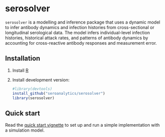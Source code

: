 # serosolver

`serosolver` is a modelling and inference package that uses a dynamic model to infer antibody dynamics and infection histories from cross-sectional or longitudinal serological data. The model infers individual-level infection histories, historical attack rates, and patterns of antibody dynamics by accounting for cross-reactive antibody responses and measurement error.

## Installation

1. Install [R][r-project]

1. Install development version:

    ```r
	#library(devtools)
	install_github("seroanalytics/serosolver")
	library(serosolver)
    ```
	
## Quick start

Read the [quick start vignette][vignette-doc] to set up and run a simple implementation with a simulation model.

[r-project]: http://cran.r-project.org
[vignette-doc]: https://github.com/seroanalytics/serosolver/blob/master/vignettes/serosolver-quick_start_guide.md
